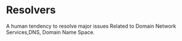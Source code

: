 # Resolvers
A human tendency to resolve major issues Related to Domain Network Services,DNS, Domain Name Space.
